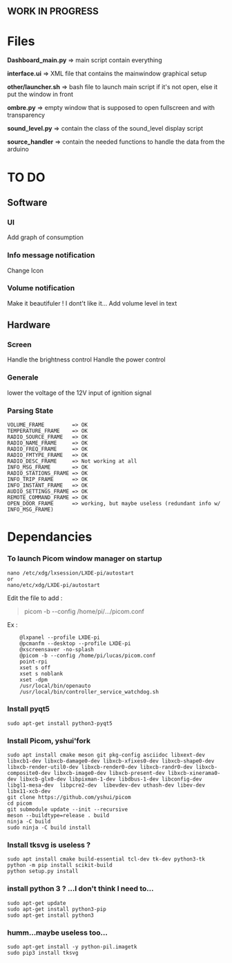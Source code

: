 ## WORK IN PROGRESS

# Files

**Dashboard_main.py**  => main script contain everything 

**interface.ui** => XML file that contains the mainwindow graphical setup

**other/launcher.sh** => bash file to launch main script if it's not open, else it put the window in front

**ombre.py** => empty window that is supposed to open fullscreen and with transparency

**sound_level.py** => contain the class of the sound_level display script

**source_handler** => contain the needed functions to handle the data from the arduino

# TO DO
## Software
### UI
Add graph of consumption
### Info message notification
Change Icon
### Volume notification
Make it beautifuler ! I dont't like it...
Add volume level in text
## Hardware
### Screen
Handle the brightness control
Handle the power control
### Generale
lower the voltage of the 12V input of ignition signal


### Parsing State
```
VOLUME_FRAME         => OK
TEMPERATURE_FRAME    => OK
RADIO_SOURCE_FRAME   => OK
RADIO_NAME_FRAME     => OK
RADIO_FREQ_FRAME     => OK
RADIO_FMTYPE_FRAME   => OK
RADIO_DESC_FRAME     => Not working at all
INFO_MSG_FRAME       => OK
RADIO_STATIONS_FRAME => OK
INFO_TRIP_FRAME      => OK
INFO_INSTANT_FRAME   => OK
AUDIO_SETTINGS_FRAME => OK
REMOTE_COMMAND_FRAME => OK
OPEN_DOOR_FRAME      => working, but maybe useless (redundant info w/ INFO_MSG_FRAME)

```
# Dependancies
### To launch Picom window manager on startup
```
nano /etc/xdg/lxsession/LXDE-pi/autostart
or
nano/etc/xdg/LXDE-pi/autostart
```
Edit the file to add  :

> picom -b --config /home/pi/.../picom.conf

Ex :
```
    @lxpanel --profile LXDE-pi
    @pcmanfm --desktop --profile LXDE-pi
    @xscreensaver -no-splash
    @picom -b --config /home/pi/lucas/picom.conf
    point-rpi
    xset s off
    xset s noblank
    xset -dpm
    /usr/local/bin/openauto
    /usr/local/bin/controller_service_watchdog.sh
```
### Install pyqt5
```
sudo apt-get install python3-pyqt5
```

### Install Picom,  yshui'fork
```
sudo apt install cmake meson git pkg-config asciidoc libxext-dev libxcb1-dev libxcb-damage0-dev libxcb-xfixes0-dev libxcb-shape0-dev libxcb-render-util0-dev libxcb-render0-dev libxcb-randr0-dev libxcb-composite0-dev libxcb-image0-dev libxcb-present-dev libxcb-xinerama0-dev libxcb-glx0-dev libpixman-1-dev libdbus-1-dev libconfig-dev libgl1-mesa-dev  libpcre2-dev  libevdev-dev uthash-dev libev-dev libx11-xcb-dev
git clone https://github.com/yshui/picom
cd picom
git submodule update --init --recursive
meson --buildtype=release . build
ninja -C build
sudo ninja -C build install
```
### Install tksvg is useless ?
```
sudo apt install cmake build-essential tcl-dev tk-dev python3-tk
python -m pip install scikit-build
python setup.py install
```
### install python 3 ? ...I don't think I need to...
```
sudo apt-get update
sudo apt-get install python3-pip
sudo apt-get install python3
```
### humm...maybe useless too...
```
sudo apt-get install -y python-pil.imagetk
sudo pip3 install tksvg
```
